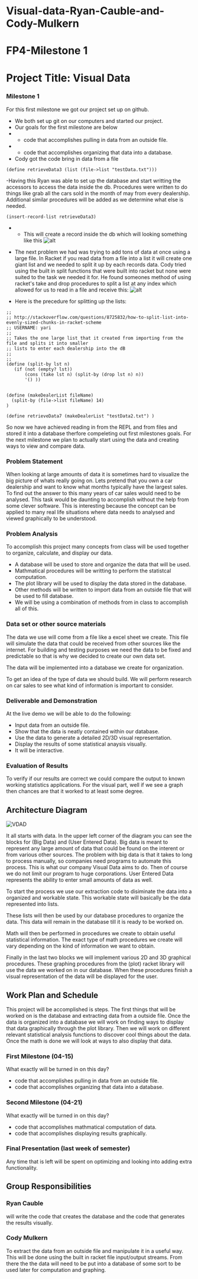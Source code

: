 # Visual-data-Ryan-Cauble-and-Cody-Mulkern

# FP4-Milestone 1

# Project Title: Visual Data

### Milestone 1
For this first milestone we got our project set up on github.
- We both set up git on our computers and started our project.
- Our goals for the first milestone are below
- - code that accomplishes pulling in data from an outside file.
- - code that accomplishes organizing that data into a database.
- Cody got the code bring in data from a file
```racket
(define retrieveData3 (list (file->list "testData.txt")))
```
-Having this Ryan was able to set up the database and start writting the accessors to access the data inside the db. Procedures were
written to do things like grab all the cars sold in the month of may from every dealership. Additional similar procedures will be added as we determine what else is needed. 
```racket
(insert-record-list retrieveData3)
```
- - This will create a record inside the db which will looking something like this
![alt](https://raw.githubusercontent.com/oplS16projects/Visual-data-Ryan-Cauble-and-Cody-Mulkern/master/dbTest.PNG)

- The next problem we had was trying to add tons of data at once using a large file. In Racket if you read data from a file into a list it will create one giant list and we needed to split it up by each records data. Cody tried using the built in split functions that were built into racket but none were suited to the task we needed it for. He found someones method of using racket's take and drop procedures to split a list at any index which allowed for us to read in a file and receive this:
![alt](https://raw.githubusercontent.com/oplS16projects/Visual-data-Ryan-Cauble-and-Cody-Mulkern/master/listDbTest.PNG)

- Here is the precedure for splitting up the lists:
```racket
;;
;; http://stackoverflow.com/questions/8725832/how-to-split-list-into-evenly-sized-chunks-in-racket-scheme
;; USERNAME: yari
;;
;; Takes the one large list that it created from importing from the file and splits it into smaller
;; lists to enter each dealership into the dB
;;
;;
(define (split-by lst n)
   (if (not (empty? lst))
       (cons (take lst n) (split-by (drop lst n) n))
       '() ))


(define (makeDealerList fileName)
  (split-by (file->list fileName) 14)
)

(define retrieveData7 (makeDealerList "testData2.txt") )
```

So now we have achieved reading in from the REPL and from files and stored it into a database therfore compeleting out first milestones goals. For the next milestone we plan to actually start using the data and creating ways to view and compare data.


### Problem Statement
When looking at large amounts of data it is sometimes hard to visualize the big picture of whats really going on. 
Lets pretend that you own a car dealership and want to know what months typically have the largest sales. To find out
the answer to this many years of car sales would need to be analysed. This task would be daunting to accomplish without
the help from some clever software. This is interesting because the concept can be applied to many real life situations
where data needs to analysed and viewed graphically to be understood.  

### Problem Analysis
To accomplish this project many concepts from class will be used together to organize, calculate, and display our data.
- A database will be used to store and organize the data that will be used. 
- Mathmatical procedures will be writting to perform the statistcal computation. 
- The plot library will be used to display the data stored in the database. 
- Other methods will be written to import data from an outside file that will be used to fill database. 
- We will be using a combination of methods from in class to accomplish all of this. 

### Data set or other source materials
The data we use will come from a file like a excel sheet we create. This file will simulate the data that could be received 
from other sources like the internet. For building and testing purposes we need the data to be fixed and predictable so that is why 
we decided to create our own data set.

The data will be implemented into a database we create for organization.  

To get an idea of the type of data we should build. We will perform research on car sales to see what kind of information 
is important to consider. 

### Deliverable and Demonstration


At the live demo we will be able to do the following: 
- Input data from an outside file.  
- Show that the data is neatly contained within our database.
- Use the data to generate a detailed 2D/3D visual representation. 
- Display the results of some statistical anaysis visually. 
- It will be interactive.

### Evaluation of Results

To verify if our results are correct we could compare the output to known working statistics applications.
For the visual part, well if we see a graph then chances are that it worked to at least some degree. 


## Architecture Diagram

![VDAD](https://raw.githubusercontent.com/oplS16projects/Visual-data-Ryan-Cauble-and-Cody-Mulkern/master/VDAD.jpg)

It all starts with data. In the upper left corner of the diagram you can see the blocks for (Big Data) and (User Entered Data). Big data is meant to represent any large amount of data that could be found on the interent or from various other sources. The problem with big data is that it takes to long to process manually, so companies need programs to automate this process. This is what our company Visual Data aims to do. Then of course we do not limit our program to huge corporations. User Entered Data represents the ability to enter small amounts of data as well.

To start the process we use our extraction code to disiminate the data into a organized and workable state. This workable state will basically be the data represented into lists. 

These lists will then be used by our database procedures to organize the data. This data will remain in the database till it is ready to be worked on. 

Math will then be performed in procedures we create to obtain useful statistical information. The exact type of math procedures we create will vary depending on the kind of information we want to obtain.

Finally in the last two blocks we will implement various 2D and 3D graphical procedures. These graphing procedures from the (plot) racket library will use the data we worked on in our database. When these procedures finish a visual representation of the data will be displayed for the user.

## Work Plan and Schedule

This project will be accomplished is steps. The first things that will be worked on is the database and extracting
data from a outside file. Once the data is organized into a database we will work on finding ways to display that data
graphically through the plot library. Then we will work on different relevant statistical analysis functions to discover 
cool things about the data. Once the math is done we will look at ways to also display that data. 

### First Milestone (04-15)
What exactly will be turned in on this day?

- code that accomplishes pulling in data from an outside file.
- code that accomplishes organizing that data into a database.

### Second Milestone (04-21)
What exactly will be turned in on this day? 

- code that accomplishes mathmatical computation of data.
- code that accomplishes displaying results graphically.

### Final Presentation (last week of semester)
Any time that is left will be spent on optimizing and looking into adding extra functionality. 


## Group Responsibilities

### Ryan Cauble
will write the code that creates the database and the code that generates the results visually.

### Cody Mulkern
To extract the data from an outside file and manipulate it in a useful way. This will be done using the built in racket file input/output streams. From there the the data will need to be put into a database of some sort to be used later for computation and graphing.





